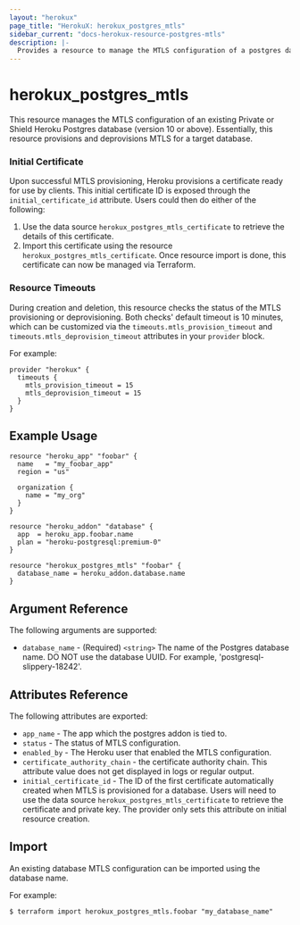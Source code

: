 ```yaml
---
layout: "herokux"
page_title: "HerokuX: herokux_postgres_mtls"
sidebar_current: "docs-herokux-resource-postgres-mtls"
description: |-
  Provides a resource to manage the MTLS configuration of a postgres database
---
```


# herokux\_postgres\_mtls

This resource manages the MTLS configuration of an existing Private or Shield Heroku Postgres database (version 10 or above).
Essentially, this resource provisions and deprovisions MTLS for a target database.

### Initial Certificate
Upon successful MTLS provisioning, Heroku provisions a certificate ready for use by clients.
This initial certificate ID is exposed through the `initial_certificate_id` attribute.
Users could then do either of the following:

1. Use the data source `herokux_postgres_mtls_certificate` to retrieve the details of this certificate.
1. Import this certificate using the resource `herokux_postgres_mtls_certificate`. Once resource import is done,
   this certificate can now be managed via Terraform.

### Resource Timeouts
During creation and deletion, this resource checks the status of the MTLS provisioning or deprovisioning.
Both checks' default timeout is 10 minutes, which can be customized
via the `timeouts.mtls_provision_timeout` and `timeouts.mtls_deprovision_timeout` attributes in your `provider` block.

For example:

```hcl-terraform
provider "herokux" {
  timeouts {
    mtls_provision_timeout = 15
    mtls_deprovision_timeout = 15
  }
}
```

## Example Usage

```hcl-terraform
resource "heroku_app" "foobar" {
  name   = "my_foobar_app"
  region = "us"

  organization {
    name = "my_org"
  }
}

resource "heroku_addon" "database" {
  app  = heroku_app.foobar.name
  plan = "heroku-postgresql:premium-0"
}

resource "herokux_postgres_mtls" "foobar" {
  database_name = heroku_addon.database.name
}
```

## Argument Reference

The following arguments are supported:

* `database_name` - (Required) `<string>` The name of the Postgres database name. DO NOT use the database UUID.
For example, 'postgresql-slippery-18242'.

## Attributes Reference

The following attributes are exported:

* `app_name` - The app which the postgres addon is tied to.
* `status` - The status of MTLS configuration.
* `enabled_by` - The Heroku user that enabled the MTLS configuration.
* `certificate_authority_chain` - the certificate authority chain. This attribute value does not get displayed in
logs or regular output.
* `initial_certificate_id` - The ID of the first certificate automatically created when MTLS is provisioned for a database.
Users will need to use the data source `herokux_postgres_mtls_certificate` to retrieve the certificate and private key.
The provider only sets this attribute on initial resource creation.

## Import

An existing database MTLS configuration can be imported using the database name.

For example:

```shell script
$ terraform import herokux_postgres_mtls.foobar "my_database_name"
```
